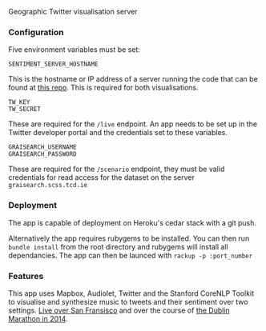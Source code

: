 Geographic Twitter visualisation server

### Configuration

Five environment variables must be set:

```
SENTIMENT_SERVER_HOSTNAME
```
This is the hostname or IP address of a server running the code that can be found at
[this repo](https://github.com/ConorBrady/stanford-nlp-sentiment-api). This is
required for both visualisations.

```
TW_KEY
TW_SECRET
```
These are required for the `/live` endpoint. An app needs to be set up in the
Twitter developer portal and the credentials set to these variables.

```
GRAISEARCH_USERNAME
GRAISEARCH_PASSWORD
```

These are required for the `/scenario` endpoint, they must be valid credentials for read
access for the dataset on the server `graisearch.scss.tcd.ie`

### Deployment

The app is capable of deployment on Heroku's cedar stack with a git push.

Alternatively the app requires rubygems to be installed. You can then run
`bundle install` from the root directory and rubygems will install all
dependancies. The app can then be launced with `rackup -p :port_number`

### Features

This app uses Mapbox, Audiolet, Twitter and the Stanford CoreNLP Toolkit to
visualise and synthesize music to tweets and their sentiment over two settings.
[Live over San Fransisco](http://sentiment-rain.conorbrady.com/live)
and over the course of
[the Dublin Marathon in 2014](http://sentiment-rain.conorbrady.com/scenario).
